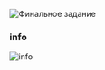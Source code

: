 ![Финальное задание](https://contest.yandex.ru/contest/24735/problems/)

### info

![info](https://stackabuse.com/quicksort-in-python/)